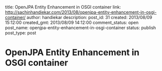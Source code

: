 title: OpenJPA Entity Enhancement in OSGI container
link: http://sachinhandiekar.com/2013/08/openjpa-entity-enhancement-in-osgi-container/
author: handiekar
description: 
post_id: 31
created: 2013/08/09 15:12:00
created_gmt: 2013/08/09 14:12:00
comment_status: open
post_name: openjpa-entity-enhancement-in-osgi-container
status: publish
post_type: post

# OpenJPA Entity Enhancement in OSGI container

